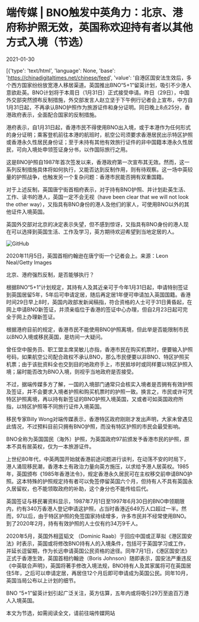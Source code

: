 # 端传媒 | BNO触发中英角力：北京、港府称护照无效，英国称欢迎持有者以其他方式入境（节选）

2021-01-30

[{'type': 'text/html', 'language': None, 'base': 'https://chinadigitaltimes.net/chinese/feed', 'value': '自港区国安法生效后，多个西方国家纷纷放宽港人移居渠道。英国推出BNO“5+1”留英计划，吸引不少港人意欲赴英。BNO计划将于本周日（1月31日）正式接受申请。昨日（29日），中国外交部突然颁布反制措施，外交部发言人赵立坚于下午例行记者会上宣布，中方自1月31日起，不再承认BNO护照作为旅游证件和身分证明。同日晚上8点25分，香港政府表示，全面配合国家的反制措施。

港府表示，自1月31日起，香港市民不得使用BNO出入境，或于本港作为任何形式的身分证明；乘客登机前往本港的航班时，航空公司须要求香港居民出示特区护照或香港永久性居民身份证；至于未持有其他有效旅行证件的非中国籍本港永久性居民，可向入境处申领签证身分书，以作国际旅行之用。

这是BNO护照自1987年首次签发以来，香港政府第一次宣布其无效。然而，这一系列反制措施具体将如何执行，又能否达到反制作用，则有待观察。这一场中英较量的护照战争，也触发另一个复杂问题：香港市民能否拥有双重国籍。

对于上述反制，英国唐宁街首相府表示，对于持有BNO护照、并计划赴英生活、工作、读书的港人，英国一定不会无视（have been clear that we will not look the other way），又指具有BNO身份的港人及他们的家人，可使用BNO以外的其他证件入境英国。

英国外交部对北京的决定表示失望，但不感到惊讶，又指具有BNO身份的港人现在可以选择到英国生活、工作及学习，英方期待欢迎希望到当地定居的人。

![GitHub](https://d32kak7w9u5ewj.cloudfront.net/media/image/2021/01/33ecd65a32164a828ebaf6770d9fede0.jpg?imageView2/1/w/1080/h/720/format/jpg)

2020年11月5日，英国首相约翰逊在唐宁街一个记者会上。来源：Leon Neal/Getty Images

北京、港府强烈反制，是否能够执行？

根据BNO“5+1”计划规定，其持有人及其近亲可于今年1月31日起，申请特别签证到英国居留5年，5年后可申请定居，随后再定居1年便可申请加入英国国籍。香港时间29日早上8时，英国内政部发新闻稿指，符合资格的人士可于31日黄昏起，在网上申请BNO新签证，并须亲临位于香港的签证中心办理，但自2月23日起可完全于网上办理新签证。

根据港府目前的规定，香港市民不能使用BNO护照离境，但此举是否能限制市民以BNO入境或移民英国，是坊间一大疑问。

曾任空中服务员、职工盟主席吴敏儿亦指，香港市民在购买机票时，便要输入护照号码，如果航空公司配合政权不承认BNO，那么市民便要以非BNO、特区护照买机票；由于该批资料全也交到目的地政府手上，市民抵埗时或同样要以特区护照入境；届时能否改为BNO入境，则视乎当地政府是否接受。

不过，据端传媒多方了解，一国的入境部门通常只会核实入境者是否拥有有效护照及签证，并不会要求入境者护照和购买机票时的护照一致。换言之，市民或许可凭特区护照离境，再以持有新签证的BNO护照入境英国，又或者可如英国政府所指，以特区护照等不同旅行证件入境英国。

移民专家Billy Wong对端传媒表示，香港特区政府刚刚才发出声明，大家未曾遇见此情况，不过预料目前只拥有BNO护照，而没有特区护照的市民会最受影响。

BNO全称为英国国民（海外）护照，为英国政府97前颁发予香港市民的护照，原本不具有居英权，仅为一本旅游证件。

上世纪80年代，中英两国开始就香港前途问题进行谈判，在动荡不安的时局下，港人涌现移民潮，香港本土有政治力量向英方施压，以求给予港人居英权。1985年，英国颁布《1985年香港法令》，规定香港永久居民可在主权移交前申请BNO护照。这本特殊的护照规定持有者可以免签停留英国六个月，但持有人不具有英国永久居留权，也不能领取政府的补助，这个身分也不能传给后代。

英国签证与移民署资料显示，1987年7月1日至1997年6月30日的BNO申领期限内，约有340万香港人登记申请这护照，占当时香港近649万人口超过一半。然而，97以后，由于特区护照的免签国家持续增多，许多市民并不经常使用BNO。到了2020年2月，持有有效护照的人士仅有约34万9千人。

2020年5月，英国外相蓝韬文 （Dominic Raab）于回应中国或正草拟《港区国安法》时表示，英国或将修改BNO持有人的入境条件，包括可于英国学习或工作，并延长逗留期，作为长远申请英国公民资格的途径。同年7月1日，《港区国安法》正式于香港生效，英国首相约翰逊（Boris Johnson）随即表示，国安法严重违反《中英联合声明》，英国将著手修改入境法规，BNO持有人及其家属将可在英国居住5年，之后可以申请定居，再居住12个月后即可申请成为英国公民。同年10月，英国当局公布以上计划的细节。

BNO “5+1”留英计划引起广泛关注，英方估算，五年内或将吸引29万至逾百万港人入境英国。

本文为节选，如需阅读全文，请前往端传媒网站

